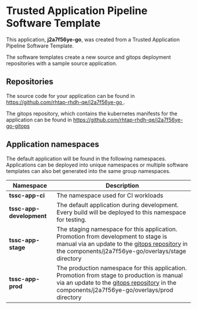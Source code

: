 # Trusted Application Pipeline Software Template

This application, **j2a7f56ye-go**, was created from a Trusted Application Pipeline Software Template.

The software templates create a new source and gitops deployment repositories with a sample source application. 

## Repositories

The source code for your application can be found in [https://github.com/rhtap-rhdh-qe/j2a7f56ye-go ](https://github.com/rhtap-rhdh-qe/j2a7f56ye-go ).
 
The gitops repository, which contains the kubernetes manifests for the application can be found in 
[https://github.com/rhtap-rhdh-qe/j2a7f56ye-go-gitops ](https://github.com/rhtap-rhdh-qe/j2a7f56ye-go-gitops ) 

## Application namespaces 

The default application will be found in the following namespaces. Applications can be deployed into unique namespaces or multiple software templates can also bet generated into the same group namespaces.  

|  Namespace   |  Description   |  
| -------- | -------- |
| **tssc-app-ci** | The namespace used for CI workloads |
| **tssc-app-development** | The default application during development. Every build will be deployed to this namespace for testing. |
| **tssc-app-stage** | The staging namespace for this application. Promotion from development to stage is manual via an update to the [gitops repository](https://github.com/rhtap-rhdh-qe/j2a7f56ye-go-gitops ) in the components/j2a7f56ye-go/overlays/stage directory |
| **tssc-app-prod** | The production namespace for this application. Promotion from stage to production is manual via an update to the [gitops repository](https://github.com/rhtap-rhdh-qe/j2a7f56ye-go-gitops ) in the components/j2a7f56ye-go/overlays/prod directory |